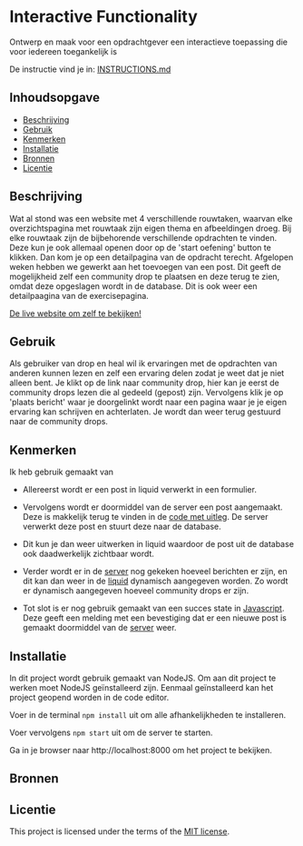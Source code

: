 # Interactive Functionality

Ontwerp en maak voor een opdrachtgever een interactieve toepassing die voor iedereen toegankelijk is

De instructie vind je in: [INSTRUCTIONS.md](https://github.com/fdnd-task/the-web-is-for-everyone-interactive-functionality/blob/main/docs/INSTRUCTIONS.md)


## Inhoudsopgave

  * [Beschrijving](#beschrijving)
  * [Gebruik](#gebruik)
  * [Kenmerken](#kenmerken)
  * [Installatie](#installatie)
  * [Bronnen](#bronnen)
  * [Licentie](#licentie)

## Beschrijving
Wat al stond was een website met 4 verschillende rouwtaken, waarvan elke overzichtspagina met rouwtaak zijn eigen thema en afbeeldingen droeg. Bij elke rouwtaak zijn de bijbehorende verschillende opdrachten te vinden. Deze kun je ook allemaal openen door op de 'start oefening' button te klikken. Dan kom je op een detailpagina van de opdracht terecht. Afgelopen weken hebben we gewerkt aan het toevoegen van een post. Dit geeft de mogelijkheid zelf een community drop te plaatsen en deze terug te zien, omdat deze opgeslagen wordt in de database. Dit is ook weer een detailpaagina van de exercisepagina.
<!-- Bij Beschrijving staat kort beschreven wat voor project het is en wat je hebt gemaakt -->
<!-- Voeg een mooie poster visual of video toe 📸 -->
<!-- Voeg een link toe naar GitHub Pages 🌐-->
[De live website om zelf te bekijken!](https://the-web-is-for-everyone-interactive-mmsf.onrender.com)

## Gebruik
<!-- Bij Gebruik staat de user story, hoe het werkt en wat je er mee kan. -->
Als gebruiker van drop en heal wil ik ervaringen met de opdrachten van anderen kunnen lezen en zelf een ervaring delen zodat je weet dat je niet alleen bent.
Je klikt op de link naar community drop, hier kan je eerst de community drops lezen die al gedeeld (gepost) zijn. Vervolgens klik je op 'plaats bericht' waar je doorgelinkt wordt naar een pagina waar je je eigen ervaring kan schrijven en achterlaten. Je wordt dan weer terug gestuurd naar de community drops. 

## Kenmerken
<!-- Bij Kenmerken staat welke technieken zijn gebruikt en hoe. Wat is de HTML structuur? Wat zijn de belangrijkste dingen in CSS? Wat is er met JS gedaan en hoe? Misschien heb je iets met NodeJS gedaan, of heb je een framework of library gebruikt? -->
Ik heb gebruik gemaakt van 
- Allereerst wordt er een post in liquid verwerkt in een formulier. 
- Vervolgens wordt er doormiddel van de server een post aangemaakt. Deze is makkelijk terug te vinden in de [code met uitleg](https://github.com/julesbruins/the-web-is-for-everyone-interactive-functionality/blob/fd992460dd555769918defafb9f77021d40fb51b/server.js#L86-L105). De server verwerkt deze post en stuurt deze naar de database.
- Dit kun je dan weer uitwerken in liquid waardoor de post uit de database ook daadwerkelijk zichtbaar wordt.

- Verder wordt er in de [server](https://github.com/julesbruins/the-web-is-for-everyone-interactive-functionality/blob/fd992460dd555769918defafb9f77021d40fb51b/server.js#L65) nog gekeken hoeveel berichten er zijn, en dit kan dan weer in de [liquid](https://github.com/julesbruins/the-web-is-for-everyone-interactive-functionality/blob/fd992460dd555769918defafb9f77021d40fb51b/views/exercise.liquid#L12) dynamisch aangegeven worden. Zo wordt er dynamisch aangegeven hoeveel community drops er zijn.
- Tot slot is er nog gebruik gemaakt van een succes state in [Javascript](https://github.com/julesbruins/the-web-is-for-everyone-interactive-functionality/blob/fd992460dd555769918defafb9f77021d40fb51b/public/scripteen.js#L1-L12). Deze geeft een melding met een bevestiging dat er een nieuwe post is gemaakt doormiddel van de [server](https://github.com/julesbruins/the-web-is-for-everyone-interactive-functionality/blob/fd992460dd555769918defafb9f77021d40fb51b/server.js#L100) weer. 

## Installatie
<!-- Bij Installatie staat hoe een andere developer aan jouw repo kan werken -->
In dit project wordt gebruik gemaakt van NodeJS. Om aan dit project te werken moet NodeJS geïnstalleerd zijn. Eenmaal geïnstalleerd kan het project geopend worden in de code editor.

Voer in de terminal `npm install` uit om alle afhankelijkheden te installeren.

Voer vervolgens `npm start` uit om de server te starten.

Ga in je browser naar http://localhost:8000 om het project te bekijken.

## Bronnen

## Licentie

This project is licensed under the terms of the [MIT license](./LICENSE).
